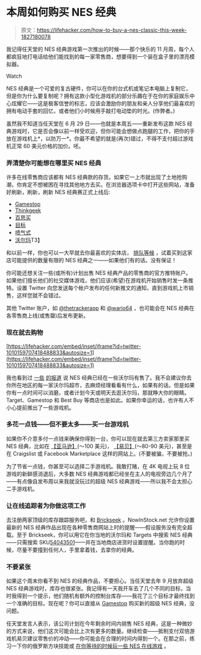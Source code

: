 # 本周如何购买 NES 经典

> 原文：<https://lifehacker.com/how-to-buy-a-nes-classic-this-week-1827180078>

我记得任天堂的 NES 经典游戏第一次推出的时候——那个快乐的 11 月周，每个人都疯狂地打电话给他们能找到的每一家零售商，想要得到一个装在盒子里的漂亮模拟器。

Watch

NES 经典是一个可爱的复古硬件，你可以在你的台式机或笔记本电脑上复制它，但是你为什么要复制呢？拥有这款小型化游戏机的部分乐趣在于在你的家庭娱乐中心炫耀它——这是极客信誉的标志，应该会激励你的朋友和亲人分享他们最喜欢的拥有电动手套的回忆，或者他们小时候用手敲打电动垫的时光。(作弊者。)

虽然我不知道当任天堂在 6 月 29 日——也就是本周五——重新发布这款 NES 经典游戏时，它是否会像以前一样受欢迎，但你可能会想做点跑腿的工作，把你的手放在游戏机上*，以防万一*。你最不希望的就是(再次)错过，不得不支付超过游戏机正常 60 美元价格的加价。呸。

### 弄清楚你可能想在哪里买 NES 经典

许多在线零售商应该都有 NES 经典款的存货。如果它一上市就出现了土地抢购潮，你肯定不想被困在寻找其他地方去买。在浏览器选项卡中打开这些网站，准备好刷新，刷新，刷新 NES 经典赛正式上线后:

*   [Gamestop](https://www.gamestop.com/nes/consoles/nintendo-nes-classic-edition-releases-on-6-29/136574)
*   [Thinkgeek](https://www.thinkgeek.com/product/jonu/index.shtml)
*   [百思买](https://www.bestbuy.com/site/nintendo-entertainment-system-nes-classic-edition/5389100.p?skuId=5389100)
*   [目标](https://www.target.com/p/nintendo-entertainment-system-nes-classic-edition/-/A-51431883)
*   [喷气式](https://jet.com/product/NES-CLASSIC-HARDWARE/da4dcfd3273240e19287e30c5c5bef11)
*   [沃尔玛](https://www.walmart.com/browse/video-games/nintendo-nes-classic-super-nes-classic/2636_7054994?cat_id=2636_7054994&facet=retailer%3AWalmart.com#searchProductResult)T3】

和以前一样，你也可以一大早就去你最喜欢的实体店， [排队等候](https://www.reddit.com/r/minines/comments/8u1obh/those_buying_your_nes_classic_at_stores_on_friday/) ，试着买到这家店可能提供的数量有限的 NES 经典之一——如果他们有的话。没有保证！

你可能还想关注一些(或所有)计划出售 NES 经典产品的零售商的官方推特账户。如果他们擅长他们的社交媒体游戏，他们应该(希望)在游戏机开始销售时发一条推特。设置 Twitter 向您发送每个帐户发布的任何新推文的通知，直到游戏机上市销售，这样您就不会错过。

其他 Twitter 账户，如 [@thetrackerapp](https://twitter.com/thetrackerapp) 和 [@wario64](http://Wario64) ，也可能会在 NES 经典在各零售商上线(或售罄)后发布更新。

### 现在就去购物

 [https://lifehacker.com/embed/inset/iframe?id=twitter-1010159707418488833&autosize=1](https://lifehacker.com/embed/inset/iframe?id=twitter-1010159707418488833&autosize=1) 

我也看到过 [一些](https://www.reddit.com/r/minines/comments/8tsaa9/many_in_stock_in_nc_walmart/) [的报道](https://www.reddit.com/r/minines/comments/8ttldw/in_stock_at_local_walmarts_pick_them_up_before/) 说 NES 经典已经在一些沃尔玛有售了。我不会建议你去你所在地区的每一家沃尔玛超市，去麻烦经理看看有什么，如果有的话。但是如果你有一点时间可以消磨，或者计划今天或明天去逛沃尔玛，那就睁大你的眼睛。Target、Gamestop 和 Best Buy 等商店也是如此。如果你幸运的话，也许有人不小心提前推出了一些游戏机。

### 多花一点钱——但不要太多——买一台游戏机

如果你不介意多付一点钱来确保你得到一台，你可以现在就去第三方卖家那里买 NES 经典，比如在 [【亚马逊】](https://smile.amazon.com/gp/offer-listing/B01IFJBQ1E?asc_campaign=InlineText&asc_refurl=https://lifehacker.com/how-to-buy-a-nes-classic-this-week-1827180078&asc_source=&tag=kinjalifehackerlink-20)(～100 美元)， [【易贝】](https://www.ebay.com/sch/i.html?_from=R40&_trksid=p2334524.m570.l1313.TR11.TRC2.A0.H0.X%22nes+classic%22.TRS1&_nkw=%22nes+classic%22&_sacat=0&LH_TitleDesc=0&_osacat=0&_odkw=nes+classic)(～80-90 美元)，甚至是在 Craigslist 或 Facebook Marketplace 这样的网站上。(不要被骗，不要被抢。)

为了节省一点钱，你甚至可以选择二手游戏机。我敢打赌，在 4K 电视上玩 8 位游戏的新鲜感消退后，大多数 NES 经典游戏都已经坐在主人的电视旁边几个月了——有点像自发布周以来我就没玩过的超级 NES 经典游戏——所以我不会太担心二手游戏机。

### 让在线追踪者为你做这项工作

去注册两家顶级的库存跟踪服务吧，和 [Brickseek](https://brickseek.com/) 。NowInStock.net 允许你设置最新的 NES 经典作品出现在各种零售商网站上时的提醒——假设服务没有完全超载。至于 Brickseek，你可以用它在你当地的沃尔玛和 Targets 中搜索 NES 经典——只需搜索 SKU[54043501](https://brickseek.com/walmart-inventory-checker/?sku=54043501)——并在当地商店进货时设置提醒。当你跑的时候，尽量不要撞到任何人，手里拿着钱，去拿你的经典。

### 不要紧张

如果这个周末你看不到 NES 的经典作品，不要担心。当任天堂去年 9 月放弃超级 NES 经典游戏时，库存也很紧张。我记得有一天我开车去了几个不同的目标，当时我得到一个提示，他们随机有额外的控制台库存——我花了三个目标才最终找到一个准确的目标。现在呢？你可以直接从 [Gamestop](https://www.gamestop.com/snes/consoles/super-nes-classic-edition/152771) 购买新的超级 NES 经典，没问题。

任天堂发言人表示，该公司计划在今年剩余时间内销售 NES 经典，这是一种微妙的方式来说，他们这次可能会比上次有更多的数量。继续检查——抵制支付双倍游戏机易贝建议零售价的冲动——你可能会在合理的时间内得到一个。在那之前，练习一下你的俄罗斯方块技能或 [在你等待的时候玩一些 NES 在线游戏](https://lifehacker.com/the-best-web-sites-to-get-your-retro-gaming-fix-1823765757) 。